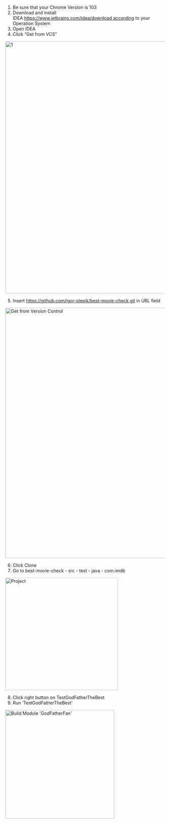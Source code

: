 1. Be sure that your Chrome Version is 103
2. Download and install IDEA https://www.jetbrains.com/idea/download according to your Operation System
3. Open IDEA
4. Click “Get from VCS”
<img width="798" alt="1" src="https://user-images.githubusercontent.com/63912318/175625027-130f2df3-884a-40b1-8397-5506a4584b45.png">

5. Insert https://github.com/igor-stepik/best-movie-check.git in URL field
<img width="792" alt="Get from Version Control" src="https://user-images.githubusercontent.com/63912318/175625599-1c0bbe26-8f04-4630-b56d-885d84dd171b.png">

6. Click Clone
7. Go to best-movie-check - src - test - java - com.imdb
<img width="356" alt="Project" src="https://user-images.githubusercontent.com/63912318/175626049-13ae80ad-111a-4a5a-be8a-18c38f924853.png">


8. Click right button on TestGodFatherTheBest
9. Run ‘TestGodFatherTheBest’
<img width="344" alt="Build Module 'GodFatherFan'" src="https://user-images.githubusercontent.com/63912318/175626374-aaac01b6-e1da-4b75-a23a-6582d92b8fbf.png">

